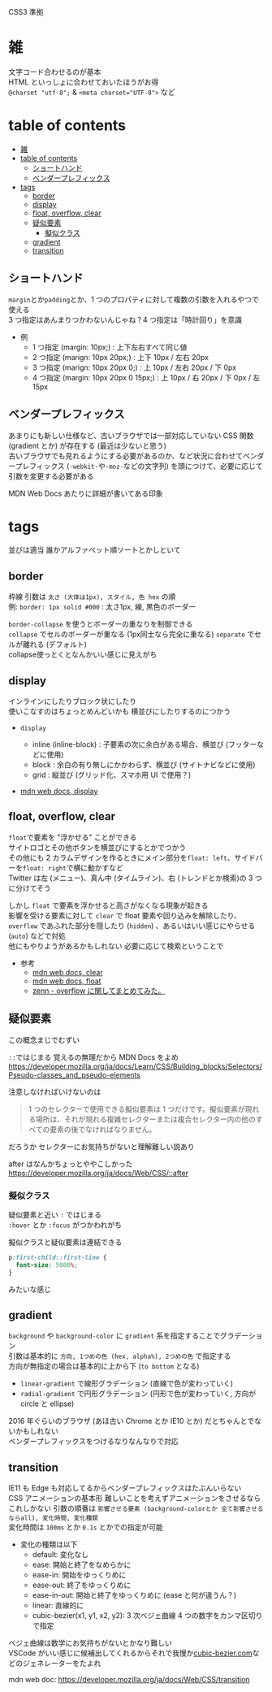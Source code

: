 CSS3 準拠

# 雑

文字コード合わせるのが基本  
HTML といっしょに合わせておいたほうがお得  
`@charset "utf-8";` & `<meta charset="UTF-8">` など

# table of contents

- [雑](#雑)
- [table of contents](#table-of-contents)
  - [ショートハンド](#ショートハンド)
  - [ベンダープレフィックス](#ベンダープレフィックス)
- [tags](#tags)
  - [border](#border)
  - [display](#display)
  - [float, overflow, clear](#float-overflow-clear)
  - [疑似要素](#疑似要素)
    - [擬似クラス](#擬似クラス)
  - [gradient](#gradient)
  - [transition](#transition)


## ショートハンド

`margin`とか`padding`とか、1 つのプロパティに対して複数の引数を入れるやつで使える  
3 つ指定はあんまりつかわないんじゃね？4 つ指定は「時計回り」を意識

- 例
  - 1 つ指定 (margin: 10px;) : 上下左右すべて同じ値
  - 2 つ指定 (marign: 10px 20px;) : 上下 10px / 左右 20px
  - 3 つ指定 (marign: 10px 20px 0;) : 上 10px / 左右 20px / 下 0px
  - 4 つ指定 (margin: 10px 20px 0 15px;) : 上 10px / 右 20px / 下 0px / 左 15px

## ベンダープレフィックス

あまりにも新しい仕様など、古いブラウザでは一部対応していない CSS 関数 (gradient とか) が存在する (最近は少ないと思う)  
古いブラウザでも見れるようにする必要があるのか、など状況に合わせてベンダープレフィックス (`-webkit-`や`-moz-`などの文字列) を頭につけて、必要に応じて引数を変更する必要がある

MDN Web Docs あたりに詳細が書いてある印象

# tags

並びは適当 誰かアルファベット順ソートとかしといて

## border

枠線 引数は `太さ (大体は1px), スタイル, 色 hex` の順  
例: `border: 1px solid #000` : 太さ1px, 線, 黒色のボーダー 

`border-collapse` を使うとボーダーの重なりを制御できる  
`collapse` でセルのボーダーが重なる (1px同士なら完全に重なる) `separate` でセルが離れる (デフォルト)  
collapse使っとくとなんかいい感じに見えがち

## display

インラインにしたりブロック状にしたり  
使いこなすのはちょっとめんどいかも 横並びにしたりするのにつかう

- `display`

  - inline (inline-block) : 子要素の次に余白がある場合、横並び (フッターなどに使用)
  - block : 余白の有り無しにかかわらず、横並び (サイトナビなどに使用)
  - grid : 縦並び (グリッド化、スマホ用 UI で使用？)

- [mdn web docs, display](https://developer.mozilla.org/ja/docs/Web/CSS/display)

## float, overflow, clear

`float`で要素を "浮かせる" ことができる  
サイトロゴとその他ボタンを横並びにするとかでつかう  
その他にも 2 カラムデザインを作るときにメイン部分を`float: left`、サイドバーを`float: right`で横に動かすなど  
Twitter は左 (メニュー)、真ん中 (タイムライン)、右 (トレンドとか検索)の 3 つに分けてそう

しかし `float` で要素を浮かせると高さがなくなる現象が起きる  
影響を受ける要素に対して `clear` で float 要素や回り込みを解除したり、 `overflow` であふれた部分を隠したり (`hidden`) 、あるいはいい感じにやらせる (`auto`) などで対処  
他にもやりようがあるかもしれない 必要に応じて検索ということで

- 参考
  - [mdn web docs, clear](https://developer.mozilla.org/ja/docs/Web/CSS/clear)
  - [mdn web docs, float](https://developer.mozilla.org/ja/docs/Web/CSS/float)
  - [zenn - overflow に関してまとめてみた。](https://zenn.dev/snake12379/articles/d440db8cd8be02)

## 疑似要素

この概念まじでむずい

`::`ではじまる 覚えるの無理だから MDN Docs をよめ
https://developer.mozilla.org/ja/docs/Learn/CSS/Building_blocks/Selectors/Pseudo-classes_and_pseudo-elements

注意しなければいけないのは

> 1 つのセレクターで使用できる擬似要素は 1 つだけです。擬似要素が現れる場所は、それが現れる複雑セレクターまたは複合セレクター内の他のすべての要素の後でなければなりません。

だろうか セレクターにお気持ちがないと理解難しい説あり

after はなんかちょっとややこしかった https://developer.mozilla.org/ja/docs/Web/CSS/::after

### 擬似クラス

疑似要素と近い `:` ではじまる  
`:hover` とか `:focus` がつかわれがち

擬似クラスと疑似要素は連結できる

```css
p:first-child::first-line {
  font-size: 5000%;
}
```

みたいな感じ

## gradient

`background` や `background-color` に `gradient` 系を指定することでグラデーション  
引数は基本的に `方向, 1つめの色 (hex, alpha%), 2つめの色` で指定する  
方向が無指定の場合は基本的に上から下 (`to bottom` となる)

- `linear-gradient` で線形グラデーション (直線で色が変わっていく)
- `radial-gradient` で円形グラデーション (円形で色が変わっていく, 方向が circle と ellipse)

2016 年ぐらいのブラウザ (あほ古い Chrome とか IE10 とか) だとちゃんとでないかもしれない  
ベンダープレフィックスをつけるなりなんなりで対応

## transition

IE11 も Edge も対応してるからベンダープレフィックスはたぶんいらない  
CSS アニメーションの基本形 難しいことを考えずアニメーションをさせるならこれしかない
引数の順番は `影響させる要素 (background-colorとか 全て影響させるならall), 変化時間, 変化種類`  
変化時間は `100ms` とか `0.1s` とかでの指定が可能

- 変化の種類は以下
  - default: 変化なし
  - ease: 開始と終了をなめらかに
  - ease-in: 開始をゆっくりめに
  - ease-out: 終了をゆっくりめに
  - ease-in-out: 開始と終了をゆっくりめに (ease と何が違うん？)
  - linear: 直線的に
  - cubic-bezier(x1, y1, x2, y2): 3 次ベジェ曲線 4 つの数字をカンマ区切りで指定

ベジェ曲線は数学にお気持ちがないとかなり難しい  
VSCode がいい感じに候補出してくれるからそれで我慢か[cubic-bezier.com](https://cubic-bezier.com/)などのジェネレーターをたよれ

mdn web doc: https://developer.mozilla.org/ja/docs/Web/CSS/transition
